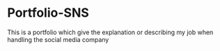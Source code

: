 # Portfolio-SNS
This is a portfolio which give the explanation or describing my job when handling the social media company
